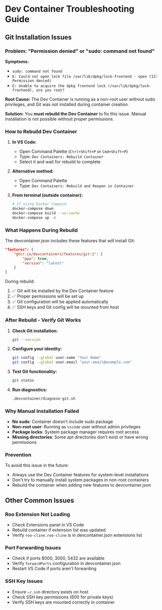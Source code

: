 # Dev Container Troubleshooting Guide

## Git Installation Issues

### Problem: "Permission denied" or "sudo: command not found"

**Symptoms:**
- `sudo: command not found`
- `E: Could not open lock file /var/lib/dpkg/lock-frontend - open (13: Permission denied)`
- `E: Unable to acquire the dpkg frontend lock (/var/lib/dpkg/lock-frontend), are you root?`

**Root Cause:**
The Dev Container is running as a non-root user without sudo privileges, and Git was not installed during container creation.

**Solution:**
You **must rebuild the Dev Container** to fix this issue. Manual installation is not possible without proper permissions.

### How to Rebuild Dev Container

1. **In VS Code:**
   - Open Command Palette (`Ctrl+Shift+P` or `Cmd+Shift+P`)
   - Type: `Dev Containers: Rebuild Container`
   - Select it and wait for rebuild to complete

2. **Alternative method:**
   - Open Command Palette
   - Type: `Dev Containers: Rebuild and Reopen in Container`

3. **From terminal (outside container):**
   ```bash
   # If using Docker Compose
   docker-compose down
   docker-compose build --no-cache
   docker-compose up -d
   ```

### What Happens During Rebuild

The devcontainer.json includes these features that will install Git:
```json
"features": {
    "ghcr.io/devcontainers/features/git:1": {
        "ppa": true,
        "version": "latest"
    }
}
```

During rebuild:
1. ✅ Git will be installed by the Dev Container feature
2. ✅ Proper permissions will be set up
3. ✅ Git configuration will be applied automatically
4. ✅ SSH keys and Git config will be mounted from host

### After Rebuild - Verify Git Works

1. **Check Git installation:**
   ```bash
   git --version
   ```

2. **Configure your identity:**
   ```bash
   git config --global user.name "Your Name"
   git config --global user.email "your.email@example.com"
   ```

3. **Test Git functionality:**
   ```bash
   git status
   ```

4. **Run diagnostics:**
   ```bash
   .devcontainer/diagnose-git.sh
   ```

### Why Manual Installation Failed

- **No sudo**: Container doesn't include sudo package
- **Non-root user**: Running as `vscode` user without admin privileges
- **Package locks**: System package manager requires root access
- **Missing directories**: Some apt directories don't exist or have wrong permissions

### Prevention

To avoid this issue in the future:
- Always use the Dev Container features for system-level installations
- Don't try to manually install system packages in non-root containers
- Rebuild the container when adding new features to devcontainer.json

## Other Common Issues

### Roo Extension Not Loading
- Check Extensions panel in VS Code
- Rebuild container if extension list was updated
- Verify `roo-cline.roo-cline` is in devcontainer.json extensions list

### Port Forwarding Issues
- Check if ports 8000, 3000, 5432 are available
- Verify `forwardPorts` configuration in devcontainer.json
- Restart VS Code if ports aren't forwarding

### SSH Key Issues
- Ensure `~/.ssh` directory exists on host
- Check SSH key permissions (600 for private keys)
- Verify SSH keys are mounted correctly in container